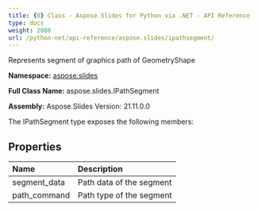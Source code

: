 ```yaml
---
title: {0} Class - Aspose.Slides for Python via .NET - API Reference
type: docs
weight: 2080
url: /python-net/api-reference/aspose.slides/ipathsegment/
---
```


Represents segment of graphics path of GeometryShape

**Namespace:** [aspose.slides](/python-net/api-reference/aspose.slides/)

**Full Class Name:** aspose.slides.IPathSegment

**Assembly:**  Aspose.Slides Version: 21.11.0.0

The IPathSegment type exposes the following members:
## **Properties**
|**Name**|**Description**|
| :- | :- |
|segment_data|Path data of the segment|
|path_command|Path type of the segment|
